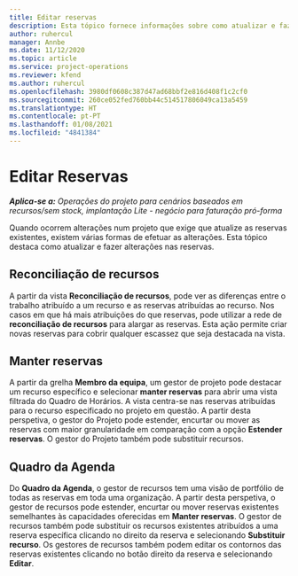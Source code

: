 ```yaml
---
title: Editar reservas
description: Esta tópico fornece informações sobre como atualizar e fazer alterações nas reservas.
author: ruhercul
manager: Annbe
ms.date: 11/12/2020
ms.topic: article
ms.service: project-operations
ms.reviewer: kfend
ms.author: ruhercul
ms.openlocfilehash: 3980df0608c387d47ad68bbf2e816d408f1c2cf0
ms.sourcegitcommit: 260ce052fed760bb44c514517806049ca13a5459
ms.translationtype: HT
ms.contentlocale: pt-PT
ms.lasthandoff: 01/08/2021
ms.locfileid: "4841384"
---
```

# <a name="edit-bookings"></a>Editar Reservas

_**Aplica-se a:** Operações do projeto para cenários baseados em recursos/sem stock, implantação Lite - negócio para faturação pró-forma_


Quando ocorrem alterações num projeto que exige que atualize as reservas existentes, existem várias formas de efetuar as alterações. Esta tópico destaca como atualizar e fazer alterações nas reservas.

## <a name="resource-reconciliation"></a>Reconciliação de recursos

A partir da vista **Reconciliação de recursos**, pode ver as diferenças entre o trabalho atribuído a um recurso e as reservas atribuídas ao recurso. Nos casos em que há mais atribuições do que reservas, pode utilizar a rede de **reconciliação de recursos** para alargar as reservas. Esta ação permite criar novas reservas para cobrir qualquer escassez que seja destacada na vista.

## <a name="maintain-bookings"></a>Manter reservas

A partir da grelha **Membro da equipa**, um gestor de projeto pode destacar um recurso específico e selecionar **manter reservas** para abrir uma vista filtrada do Quadro de Horários. A vista centra-se nas reservas atribuídas para o recurso especificado no projeto em questão. A partir desta perspetiva, o gestor do Projeto pode estender, encurtar ou mover as reservas com maior granularidade em comparação com a opção **Estender reservas**. O gestor do Projeto também pode substituir recursos.

## <a name="schedule-board"></a>Quadro da Agenda

Do **Quadro da Agenda**, o gestor de recursos tem uma visão de portfólio de todas as reservas em toda uma organização. A partir desta perspetiva, o gestor de recursos pode estender, encurtar ou mover reservas existentes semelhantes às capacidades oferecidas em **Manter reservas**. O gestor de recursos também pode substituir os recursos existentes atribuídos a uma reserva específica clicando no direito da reserva e selecionando **Substituir recurso**. Os gestores de recursos também podem editar os contornos das reservas existentes clicando no botão direito da reserva e selecionando **Editar**.
